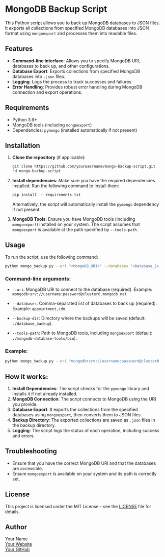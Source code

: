 
# MongoDB Backup Script

This Python script allows you to back up MongoDB databases to JSON files. It exports all collections from specified MongoDB databases into JSON format using `mongoexport` and processes them into readable files.

## Features
- **Command-line interface**: Allows you to specify MongoDB URI, databases to back up, and other configurations.
- **Database Export**: Exports collections from specified MongoDB databases into `.json` files.
- **Logging**: Logs the process to track successes and failures.
- **Error Handling**: Provides robust error handling during MongoDB connection and export operations.

## Requirements

- Python 3.6+
- MongoDB tools (including `mongoexport`)
- Dependencies: `pymongo` (installed automatically if not present)

## Installation

1. **Clone the repository** (if applicable):
   ```bash
   git clone https://github.com/yourusername/mongo-backup-script.git
   cd mongo-backup-script
   ```

2. **Install dependencies**:
   Make sure you have the required dependencies installed. Run the following command to install them:
   ```bash
   pip install -r requirements.txt
   ```

   Alternatively, the script will automatically install the `pymongo` dependency if not present.

3. **MongoDB Tools**:
   Ensure you have MongoDB tools (including `mongoexport`) installed on your system. The script assumes that `mongoexport` is available at the path specified by `--tools-path`.

## Usage

To run the script, use the following command:

```bash
python mongo_backup.py --uri "<MongoDB_URI>" --databases "<Database_1>,<Database_2>" --backup-dir "<Backup_Directory>" --tools-path "<MongoDB_Tools_Path>"
```

### Command-line arguments:

- `--uri`: MongoDB URI to connect to the database (required).
  Example: `mongodb+srv://username:password@cluster0.mongodb.net`
  
- `--databases`: Comma-separated list of databases to back up (required).
  Example: `appointment,cdn`
  
- `--backup-dir`: Directory where the backups will be saved (default: `./database_backup`).

- `--tools-path`: Path to MongoDB tools, including `mongoexport` (default: `./mongodb-database-tools/bin`).

### Example:

```bash
python mongo_backup.py --uri "mongodb+srv://username:password@cluster0.mongodb.net" --databases "appointment,cdn" --backup-dir "./backups" --tools-path "./mongodb-database-tools/bin"
```

## How it works:

1. **Install Dependencies**: The script checks for the `pymongo` library and installs it if not already installed.
2. **MongoDB Connection**: The script connects to MongoDB using the URI you provide.
3. **Database Export**: It exports the collections from the specified databases using `mongoexport`, then converts them to JSON files.
4. **Backup Directory**: The exported collections are saved as `.json` files in the backup directory.
5. **Logging**: The script logs the status of each operation, including success and errors.

## Troubleshooting

- Ensure that you have the correct MongoDB URI and that the databases are accessible.
- Ensure `mongoexport` is available on your system and its path is correctly set.

## License

This project is licensed under the MIT License - see the [LICENSE](LICENSE) file for details.

## Author

Your Name  
[Your Website](https://yourwebsite.com)  
[Your GitHub](https://github.com/yourusername)

